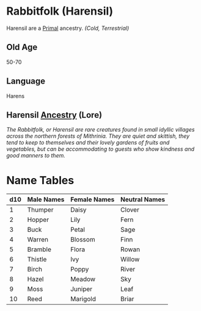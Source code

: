 # Rabbitfolk (Harensil)

Harensil are a [Primal](../Mechanical/Primal.md) ancestry. *(Cold, Terrestrial)*

## Old Age

50-70

## Language

Harens

## Harensil [Ancestry](../Ancestry.md) (Lore)

*The Rabbitfolk, or Harensil are rare creatures found in small idyllic villages across the northern forests of Mithrinia. They are quiet and skittish, they tend to keep to themselves and their lovely gardens of fruits and vegetables, but can be accommodating to guests who show kindness and good manners to them.*

# Name Tables

| d10 | Male Names | Female Names | Neutral Names |
| --- | ---------- | ------------ | ------------- |
| 1   | Thumper    | Daisy        | Clover        |
| 2   | Hopper     | Lily         | Fern          |
| 3   | Buck       | Petal        | Sage          |
| 4   | Warren     | Blossom      | Finn          |
| 5   | Bramble    | Flora        | Rowan         |
| 6   | Thistle    | Ivy          | Willow        |
| 7   | Birch      | Poppy        | River         |
| 8   | Hazel      | Meadow       | Sky           |
| 9   | Moss       | Juniper      | Leaf          |
| 10  | Reed       | Marigold     | Briar         |

